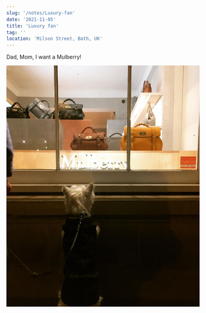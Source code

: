 ```yaml
---
slug: '/notes/Luxury-fan'
date: '2021-11-05'
title: 'Luxury fan'
tag: ''
location: 'Milson Street, Bath, UK'
---
```


Dad, Mom, I want a Mulberry!

![Westie](./figure1.jpeg)

